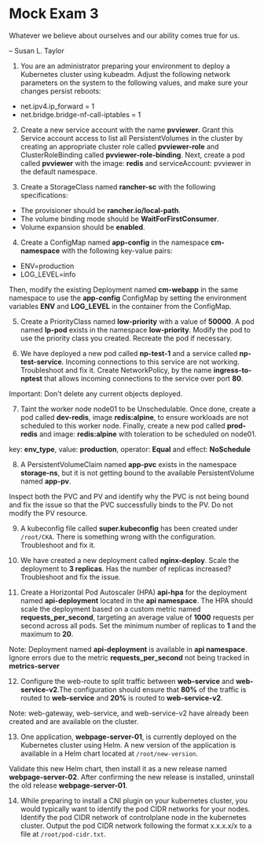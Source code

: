 # Mock Exam 3

Whatever we believe about ourselves and our ability comes true for us.

– Susan L. Taylor

1. You are an administrator preparing your environment to deploy a Kubernetes cluster using kubeadm. Adjust the following network parameters on the system to the following values, and make sure your changes persist reboots:

- net.ipv4.ip_forward = 1
- net.bridge.bridge-nf-call-iptables = 1

2. Create a new service account with the name **pvviewer**. Grant this Service account access to list all PersistentVolumes in the cluster by creating an appropriate cluster role called **pvviewer-role** and ClusterRoleBinding called **pvviewer-role-binding**.
Next, create a pod called **pvviewer** with the image: **redis** and serviceAccount: pvviewer in the default namespace.

3. Create a StorageClass named **rancher-sc** with the following specifications:

- The provisioner should be **rancher.io/local-path**.
- The volume binding mode should be **WaitForFirstConsumer**.
- Volume expansion should be **enabled**.

4. Create a ConfigMap named **app-config** in the namespace **cm-namespace** with the following key-value pairs:

- ENV=production
- LOG_LEVEL=info

Then, modify the existing Deployment named **cm-webapp** in the same namespace to use the **app-config** ConfigMap by setting the environment variables **ENV** and **LOG_LEVEL** in the container from the ConfigMap.

5. Create a PriorityClass named **low-priority** with a value of **50000**. A pod named **lp-pod** exists in the namespace **low-priority**. Modify the pod to use the priority class you created. Recreate the pod if necessary.

6. We have deployed a new pod called **np-test-1** and a service called **np-test-service**. Incoming connections to this service are not working. Troubleshoot and fix it.
Create NetworkPolicy, by the name **ingress-to-nptest** that allows incoming connections to the service over port **80**.

Important: Don't delete any current objects deployed.

7. Taint the worker node node01 to be Unschedulable. Once done, create a pod called **dev-redis**, image **redis:alpine**, to ensure workloads are not scheduled to this worker node. Finally, create a new pod called **prod-redis** and image: **redis:alpine** with toleration to be scheduled on node01.

key: **env_type**, value: **production**, operator: **Equal** and effect: **NoSchedule**

8. A PersistentVolumeClaim named **app-pvc** exists in the namespace **storage-ns**, but it is not getting bound to the available PersistentVolume named **app-pv**.

Inspect both the PVC and PV and identify why the PVC is not being bound and fix the issue so that the PVC successfully binds to the PV. Do not modify the PV resource.

9. A kubeconfig file called **super.kubeconfig** has been created under ``` /root/CKA ```. There is something wrong with the configuration. Troubleshoot and fix it.

10. We have created a new deployment called **nginx-deploy**. Scale the deployment to **3 replicas**. Has the number of replicas increased? Troubleshoot and fix the issue.

11. Create a Horizontal Pod Autoscaler (HPA) **api-hpa** for the deployment named **api-deployment** located in the **api namespace**.
The HPA should scale the deployment based on a custom metric named **requests_per_second**, targeting an average value of **1000** requests per second across all pods.
Set the minimum number of replicas to **1** and the maximum to **20**.

Note: Deployment named **api-deployment** is available in **api namespace**. Ignore errors due to the metric **requests_per_second** not being tracked in **metrics-server**

12. Configure the web-route to split traffic between **web-service** and **web-service-v2**.The configuration should ensure that **80%** of the traffic is routed to **web-service** and **20%** is routed to **web-service-v2**.

Note: web-gateway, web-service, and web-service-v2 have already been created and are available on the cluster.

13. One application, **webpage-server-01**, is currently deployed on the Kubernetes cluster using Helm. A new version of the application is available in a Helm chart located at ``` /root/new-version ```.

Validate this new Helm chart, then install it as a new release named **webpage-server-02**. After confirming the new release is installed, uninstall the old release **webpage-server-01**.

14. While preparing to install a CNI plugin on your kubernetes cluster, you would typically want to identify the pod CIDR networks for your nodes. Identify the pod CIDR network of controlplane node in the kubernetes cluster. Output the pod CIDR network following the format x.x.x.x/x to a file at ``` /root/pod-cidr.txt ```.












